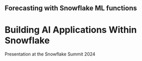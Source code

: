 ## Forecasting with Snowflake ML functions
# Building AI Applications Within Snowflake
Presentation at the Snowflake Summit 2024
